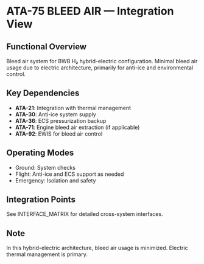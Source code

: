 # ATA-75 BLEED AIR — Integration View

## Functional Overview
Bleed air system for BWB H₂ hybrid-electric configuration. Minimal bleed air usage due to electric architecture, primarily for anti-ice and environmental control.

## Key Dependencies
- **ATA-21**: Integration with thermal management
- **ATA-30**: Anti-ice system supply
- **ATA-36**: ECS pressurization backup
- **ATA-71**: Engine bleed air extraction (if applicable)
- **ATA-92**: EWIS for bleed air control

## Operating Modes
- Ground: System checks
- Flight: Anti-ice and ECS support as needed
- Emergency: Isolation and safety

## Integration Points
See INTERFACE_MATRIX for detailed cross-system interfaces.

## Note
In this hybrid-electric architecture, bleed air usage is minimized. Electric thermal management is primary.
